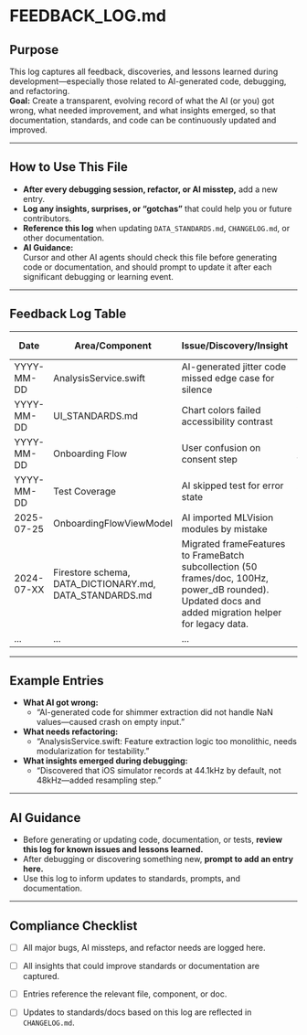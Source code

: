 # FEEDBACK_LOG.md

## Purpose

This log captures all feedback, discoveries, and lessons learned during development—especially those related to AI-generated code, debugging, and refactoring.  
**Goal:** Create a transparent, evolving record of what the AI (or you) got wrong, what needed improvement, and what insights emerged, so that documentation, standards, and code can be continuously updated and improved.

---

## How to Use This File

- **After every debugging session, refactor, or AI misstep,** add a new entry.
- **Log any insights, surprises, or “gotchas”** that could help you or future contributors.
- **Reference this log** when updating `DATA_STANDARDS.md`, `CHANGELOG.md`, or other documentation.
- **AI Guidance:**  
  Cursor and other AI agents should check this file before generating code or documentation, and should prompt to update it after each significant debugging or learning event.

---

## Feedback Log Table

| Date       | Area/Component      | Issue/Discovery/Insight                | Action Taken / Needed         | Updated By |
|------------|---------------------|----------------------------------------|------------------------------|------------|
| YYYY-MM-DD | AnalysisService.swift| AI-generated jitter code missed edge case for silence | Added silence check, updated DATA_STANDARDS.md | Ivy        |
| YYYY-MM-DD | UI_STANDARDS.md     | Chart colors failed accessibility contrast | Adjusted palette, logged in CHANGELOG.md | Ivy        |
| YYYY-MM-DD | Onboarding Flow     | User confusion on consent step         | Updated UI text, flagged for doc update | Ivy        |
| YYYY-MM-DD | Test Coverage       | AI skipped test for error state        | Added test, improved PROMPTS.md | Ivy        |
| 2025-07-25 | OnboardingFlowViewModel | AI imported MLVision modules by mistake | Added modal scope guard to all docs | Ivy |
| 2024-07-XX | Firestore schema, DATA_DICTIONARY.md, DATA_STANDARDS.md | Migrated frameFeatures to FrameBatch subcollection (50 frames/doc, 100Hz, power_dB rounded). Updated docs and added migration helper for legacy data. | Firestore doc size, query efficiency, clinical alignment | AI/automation |
| ...        | ...                 | ...                                    | ...                          | ...        |

---

## Example Entries

- **What AI got wrong:**  
  - “AI-generated code for shimmer extraction did not handle NaN values—caused crash on empty input.”
- **What needs refactoring:**  
  - “AnalysisService.swift: Feature extraction logic too monolithic, needs modularization for testability.”
- **What insights emerged during debugging:**  
  - “Discovered that iOS simulator records at 44.1kHz by default, not 48kHz—added resampling step.”

---

## AI Guidance

- Before generating or updating code, documentation, or tests, **review this log for known issues and lessons learned.**
- After debugging or discovering something new, **prompt to add an entry here.**
- Use this log to inform updates to standards, prompts, and documentation.

---

## Compliance Checklist

- [ ] All major bugs, AI missteps, and refactor needs are logged here.
- [ ] All insights that could improve standards or documentation are captured.
- [ ] Entries reference the relevant file, component, or doc.
- [ ] Updates to standards/docs based on this log are reflected in `CHANGELOG.md`.



